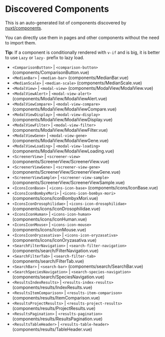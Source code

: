 # Discovered Components

This is an auto-generated list of components discovered by [nuxt/components](https://github.com/nuxt/components).

You can directly use them in pages and other components without the need to import them.

**Tip:** If a component is conditionally rendered with `v-if` and is big, it is better to use `Lazy` or `lazy-` prefix to lazy load.

- `<ComparisonButton>` | `<comparison-button>` (components/ComparisonButton.vue)
- `<MedianBar>` | `<median-bar>` (components/MedianBar.vue)
- `<MedianScale>` | `<median-scale>` (components/MedianScale.vue)
- `<ModalView>` | `<modal-view>` (components/ModalView/ModalView.vue)
- `<ModalViewAlert>` | `<modal-view-alert>` (components/ModalView/ModalViewAlert.vue)
- `<ModalViewCompare>` | `<modal-view-compare>` (components/ModalView/ModalViewCompare.vue)
- `<ModalViewDisplay>` | `<modal-view-display>` (components/ModalView/ModalViewDisplay.vue)
- `<ModalViewFilter>` | `<modal-view-filter>` (components/ModalView/ModalViewFilter.vue)
- `<ModalViewGene>` | `<modal-view-gene>` (components/ModalView/ModalViewGene.vue)
- `<ModalViewLoading>` | `<modal-view-loading>` (components/ModalView/ModalViewLoading.vue)
- `<ScreenerView>` | `<screener-view>` (components/ScreenerView/ScreenerView.vue)
- `<ScreenerViewGene>` | `<screener-view-gene>` (components/ScreenerView/ScreenerViewGene.vue)
- `<ScreenerViewSample>` | `<screener-view-sample>` (components/ScreenerView/ScreenerViewSample.vue)
- `<IconsIconBase>` | `<icons-icon-base>` (components/icons/IconBase.vue)
- `<IconsIconBombyxMori>` | `<icons-icon-bombyx-mori>` (components/icons/IconBombyxMori.vue)
- `<IconsIconDrosophilidae>` | `<icons-icon-drosophilidae>` (components/icons/IconDrosophilidae.vue)
- `<IconsIconHuman>` | `<icons-icon-human>` (components/icons/IconHuman.vue)
- `<IconsIconMouse>` | `<icons-icon-mouse>` (components/icons/IconMouse.vue)
- `<IconsIconOryzasativa>` | `<icons-icon-oryzasativa>` (components/icons/IconOryzasativa.vue)
- `<SearchFilterNavigation>` | `<search-filter-navigation>` (components/search/FilterNavigation.vue)
- `<SearchFilterTab>` | `<search-filter-tab>` (components/search/FilterTab.vue)
- `<SearchBar>` | `<search-bar>` (components/search/SearchBar.vue)
- `<SearchSpeciesNavigation>` | `<search-species-navigation>` (components/search/SpeciesNavigation.vue)
- `<ResultsIndexResults>` | `<results-index-results>` (components/results/IndexResults.vue)
- `<ResultsItemComparison>` | `<results-item-comparison>` (components/results/ItemComparison.vue)
- `<ResultsProjectResults>` | `<results-project-results>` (components/results/ProjectResults.vue)
- `<ResultsPagination>` | `<results-pagination>` (components/results/ResultsPagination.vue)
- `<ResultsTableHeader>` | `<results-table-header>` (components/results/TableHeader.vue)
